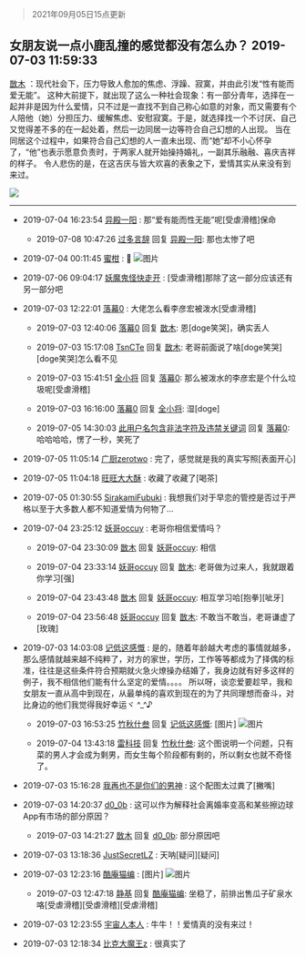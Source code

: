 > 2021年09月05日15点更新
<link rel="stylesheet" href="https://cdn.jsdelivr.net/gh/taotie6/sampleJSON@main/css/photo_show.css">


 ## 女朋友说一点小鹿乱撞的感觉都没有怎么办？ 2019-07-03 11:59:33

 [㪚木](https://www.coolapk.com/feed/12547859?shareKey=NTNkODRlZDY3NWNlNjEzMTc0YzM~) ：现代社会下，压力导致人愈加的焦虑、浮躁、寂寞，并由此引发“性有能而爱无能”。
这种大前提下，就出现了这么一种社会现象：有一部分青年，选择在一起并非是因为什么爱情，只不过是一直找不到自己称心如意的对象，而又需要有个人陪他（她）分担压力、缓解焦虑、安慰寂寞。于是<!--break-->，就选择找一个不讨厌、自己又觉得差不多的在一起处着，然后一边同居一边等符合自己幻想的人出现。
当在同居这个过程中，如果符合自己幻想的人一直未出现、而“她”却不小心怀孕了，“他”也表示愿意负责时，于两家人就开始操持婚礼，一副其乐融融、喜庆吉祥的样子。
令人悲伤的是，在这吉庆与皆大欢喜的表象之下，爱情其实从来没有到来过。 

<div class="album">
<img class="img-item" src="https://image.coolapk.com/feed/2019/0428/07/1081091_1556409178_1199@400x220.gif" />
</div>

 ------- 

- 2019-07-04 16:23:54 [异殿一阳](uid=2299273) : 那“爱有能而性无能”呢[受虐滑稽]保命 

    - 2019-07-08 10:47:26 [过多言辞](uid=1729496) 回复 [异殿一阳](uid=2299273): 那也太惨了吧 

- 2019-07-04 00:11:45 [蜜柑](uid=1097842) : 🍉 ![图片](https://image.coolapk.com/feed/2019/0703/15/1970040_9933_8687@280x179.gif)

- 2019-07-06 09:04:17 [妖魔鬼怪快走开](uid=947916) : [受虐滑稽]那除了这一部分应该还有另一部分吧 

- 2019-07-03 12:22:01 [落幕0](uid=1382501) : 大佬怎么看李彦宏被泼水[受虐滑稽] 

    - 2019-07-03 12:40:06 [落幕0](uid=1382501) 回复 [㪚木](uid=1081091): 恩[doge笑哭]，确实丢人 

    - 2019-07-03 15:17:08 [TsnCTe](uid=2075937) 回复 [㪚木](uid=1081091): 老哥前面说了啥[doge笑哭][doge笑哭]怎么看不见 

    - 2019-07-03 15:41:51 [全小将](uid=2253947) 回复 [落幕0](uid=1382501): 那么被泼水的李彦宏是个什么垃圾呢[受虐滑稽] 

    - 2019-07-03 16:16:00 [落幕0](uid=1382501) 回复 [全小将](uid=2253947): 湿[doge] 

    - 2019-07-05 14:30:03 [此用户名包含非法字符及违禁关键词](uid=825479) 回复 [落幕0](uid=1382501): 哈哈哈哈，愣了一秒，笑死了 

- 2019-07-05 11:05:14 [广厨zerotwo](uid=1466295) : 完了，感觉就是我的真实写照[表面开心] 

- 2019-07-05 11:04:18 [旺旺大大酥](uid=1048520) : 收藏了收藏了[喝茶] 

- 2019-07-05 01:30:55 [SirakamiFubuki](uid=2379256) : 我想我们对于早恋的管控是否过于严格以至于大多数人都不知道爱情为何物了… 

- 2019-07-04 23:25:12 [妖哥occuy](uid=1388591) : 老哥你相信爱情吗？ 

    - 2019-07-04 23:30:09 [㪚木](uid=1081091) 回复 [妖哥occuy](uid=1388591): 相信 

    - 2019-07-04 23:33:14 [妖哥occuy](uid=1388591) 回复 [㪚木](uid=1081091): 老哥做为过来人，我就跟着你学习[强] 

    - 2019-07-04 23:43:48 [㪚木](uid=1081091) 回复 [妖哥occuy](uid=1388591): 相互学习哈[抱拳][呲牙] 

    - 2019-07-04 23:56:48 [妖哥occuy](uid=1388591) 回复 [㪚木](uid=1081091): 不敢当不敢当，老哥谦虚了[玫瑰] 

- 2019-07-03 14:03:08 [记低这感慨](uid=1511878) : 是的，随着年龄越大考虑的事情就越多，那么感情就越来越不纯粹了，对方的家世，学历，工作等等都成为了择偶的标准，往往是这些条件符合预期就火急火燎操办结婚了，我身边就有好多这样的例子，我不相信他们能有什么坚定的爱情。。。。
所以呀，谈恋爱要趁早，我和女朋友一直从高中到现在<!--break-->，从最单纯的喜欢到现在的为了共同理想而奋斗，对比身边的他们我觉得我好幸运ヾ ^_^♪ 

    - 2019-07-03 16:53:25 [竹秋什叁](uid=2319428) 回复 [记低这感慨](uid=1511878): [图片] ![图片](https://image.coolapk.com/feed/2019/0703/16/2319428_13ff2f34_4003_9661@846x796.jpeg)

    - 2019-07-04 13:43:18 [雷科技](uid=790311) 回复 [竹秋什叁](uid=2319428): 这个图说明一个问题，只有菜的男人才会成为剩男，而女生每个阶段都有剩的，所以剩女也就不奇怪了。 

- 2019-07-03 15:16:28 [我再也不是你们的男神](uid=2175464) : 这个配图太过粪了[撇嘴] 

- 2019-07-03 14:20:37 [d0_0b](uid=466123) : 这可以作为解释社会离婚率变高和某些擦边球App有市场的部分原因？ 

    - 2019-07-03 14:21:27 [㪚木](uid=1081091) 回复 [d0_0b](uid=466123): 部分原因吧 

- 2019-07-03 13:18:36 [JustSecretLZ](uid=2242490) : 天呐[疑问][疑问] 

- 2019-07-03 12:23:16 [酷庵猫编](uid=1755356) : [图片] ![图片](https://image.coolapk.com/feed/2019/0703/12/1755356_0e177fd8_7794_0275@1080x2160.jpeg)

    - 2019-07-03 12:47:18 [静基](uid=1353091) 回复 [酷庵猫编](uid=1755356): 坐稳了，前排出售瓜子矿泉水咯[受虐滑稽][受虐滑稽][受虐滑稽] 

- 2019-07-03 12:23:55 [宇宙人本人](uid=1597114) : 牛牛！！爱情真的没有来过！ 

- 2019-07-03 12:18:34 [比克大魔王z](uid=824574) : 很真实了 

